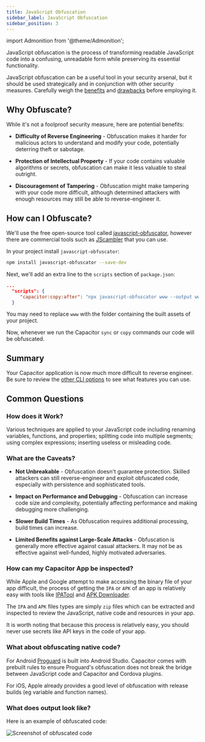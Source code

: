 ```yaml
---
title: JavaScript Obfuscation
sidebar_label: JavaScript Obfuscation
sidebar_position: 3
---
```


import Admonition from '@theme/Admonition';

JavaScript obfuscation is the process of transforming readable JavaScript code into a confusing, unreadable form while preserving its essential functionality.

JavaScript obfuscation can be a useful tool in your security arsenal, but it should be used strategically and in conjunction with other security measures. Carefully weigh the [benefits](#why-obfuscate) and [drawbacks](#what-are-the-caveats) before employing it.

## Why Obfuscate?

While it's not a foolproof security measure, here are potential benefits:
- **Difficulty of Reverse Engineering** - Obfuscation makes it harder for malicious actors to understand and modify your code, potentially deterring theft or sabotage.

- **Protection of Intellectual Property** - If your code contains valuable algorithms or secrets, obfuscation can make it less valuable to steal outright.

- **Discouragement of Tampering** - Obfuscation might make tampering with your code more difficult, although determined attackers with enough resources may still be able to reverse-engineer it.

## How can I Obfuscate?

We'll use the free open-source tool called [javascript-obfuscator](https://github.com/javascript-obfuscator/javascript-obfuscator), however there are commercial tools such as [JScambler](https://jscrambler.com/) that you can use.

In your project install `javascript-obfuscator`:

```bash
npm install javascript-obfuscator --save-dev
````

Next, we'll add an extra line to the `scripts` section of `package.json`:

```json
...
  "scripts": {     
     "capacitor:copy:after": "npx javascript-obfuscator www --output www --self-defending true"
  }
```

You may need to replace `www` with the folder containing the built assets of your project.

Now, whenever we run the Capacitor `sync` or `copy` commands our code will be obfuscated.

## Summary
Your Capacitor application is now much more difficult to reverse engineer. Be sure to review the [other CLI options](https://github.com/javascript-obfuscator/javascript-obfuscator?tab=readme-ov-file#cli-options) to see what features you can use.

## Common Questions

### How does it Work?
Various techniques are applied to your JavaScript code including renaming variables, functions, and properties; splitting code into multiple segments; using complex expressions; inserting useless or misleading code.

### What are the Caveats?

- **Not Unbreakable** - Obfuscation doesn't guarantee protection. Skilled attackers can still reverse-engineer and exploit obfuscated code, especially with persistence and sophisticated tools.

- **Impact on Performance and Debugging** - Obfuscation can increase code size and complexity, potentially affecting performance and making debugging more challenging.

- **Slower Build Times** - As Obfuscation requires additional processing, build times can increase.

- **Limited Benefits against Large-Scale Attacks** - Obfuscation is generally more effective against casual attackers. It may not be as effective against well-funded, highly motivated adversaries.

### How can my Capacitor App be inspected?
While Apple and Google attempt to make accessing the binary file of your app difficult, the process of getting the `IPA` or `APK` of an app is relatively easy with tools like [IPATool](https://github.com/majd/ipatool) and [APK Downloader](https://github.com/rehmatworks/gplaydl).

The `IPA` and `APK` files types are simply `zip` files which can be extracted and inspected to review the JavaScript, native code and resources in your app.

<Admonition type="warning">
It is worth noting that because this process is relatively easy, you should never use secrets like API keys in the code of your app.
</Admonition>

### What about obfuscating native code?

For Android [Proguard](https://developer.android.com/build/shrink-code) is built into Android Studio. Capacitor comes with prebuilt rules to ensure Proguard's obfuscation does not break the bridge between JavaScript code and Capacitor and Cordova plugins.

For iOS, Apple already provides a good level of obfuscation with release builds (eg variable and function names).

### What does output look like?

Here is an example of obfuscated code:
<div style={{textAlign: 'center'}}>

![Screenshot of obfuscated code](/img/obfuscated-code.png)

</div>
